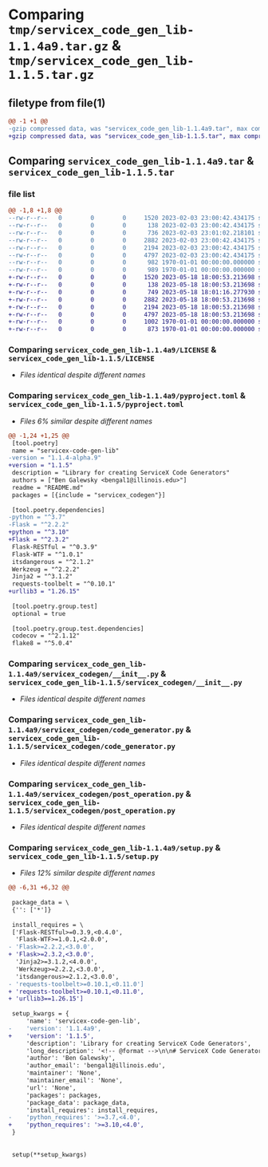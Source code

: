 # Comparing `tmp/servicex_code_gen_lib-1.1.4a9.tar.gz` & `tmp/servicex_code_gen_lib-1.1.5.tar.gz`

## filetype from file(1)

```diff
@@ -1 +1 @@
-gzip compressed data, was "servicex_code_gen_lib-1.1.4a9.tar", max compression
+gzip compressed data, was "servicex_code_gen_lib-1.1.5.tar", max compression
```

## Comparing `servicex_code_gen_lib-1.1.4a9.tar` & `servicex_code_gen_lib-1.1.5.tar`

### file list

```diff
@@ -1,8 +1,8 @@
--rw-r--r--   0        0        0     1520 2023-02-03 23:00:42.434175 servicex_code_gen_lib-1.1.4a9/LICENSE
--rw-r--r--   0        0        0      138 2023-02-03 23:00:42.434175 servicex_code_gen_lib-1.1.4a9/README.md
--rw-r--r--   0        0        0      736 2023-02-03 23:01:02.218101 servicex_code_gen_lib-1.1.4a9/pyproject.toml
--rw-r--r--   0        0        0     2882 2023-02-03 23:00:42.434175 servicex_code_gen_lib-1.1.4a9/servicex_codegen/__init__.py
--rw-r--r--   0        0        0     2194 2023-02-03 23:00:42.434175 servicex_code_gen_lib-1.1.4a9/servicex_codegen/code_generator.py
--rw-r--r--   0        0        0     4797 2023-02-03 23:00:42.434175 servicex_code_gen_lib-1.1.4a9/servicex_codegen/post_operation.py
--rw-r--r--   0        0        0      982 1970-01-01 00:00:00.000000 servicex_code_gen_lib-1.1.4a9/setup.py
--rw-r--r--   0        0        0      989 1970-01-01 00:00:00.000000 servicex_code_gen_lib-1.1.4a9/PKG-INFO
+-rw-r--r--   0        0        0     1520 2023-05-18 18:00:53.213698 servicex_code_gen_lib-1.1.5/LICENSE
+-rw-r--r--   0        0        0      138 2023-05-18 18:00:53.213698 servicex_code_gen_lib-1.1.5/README.md
+-rw-r--r--   0        0        0      749 2023-05-18 18:01:16.277930 servicex_code_gen_lib-1.1.5/pyproject.toml
+-rw-r--r--   0        0        0     2882 2023-05-18 18:00:53.213698 servicex_code_gen_lib-1.1.5/servicex_codegen/__init__.py
+-rw-r--r--   0        0        0     2194 2023-05-18 18:00:53.213698 servicex_code_gen_lib-1.1.5/servicex_codegen/code_generator.py
+-rw-r--r--   0        0        0     4797 2023-05-18 18:00:53.213698 servicex_code_gen_lib-1.1.5/servicex_codegen/post_operation.py
+-rw-r--r--   0        0        0     1002 1970-01-01 00:00:00.000000 servicex_code_gen_lib-1.1.5/setup.py
+-rw-r--r--   0        0        0      873 1970-01-01 00:00:00.000000 servicex_code_gen_lib-1.1.5/PKG-INFO
```

### Comparing `servicex_code_gen_lib-1.1.4a9/LICENSE` & `servicex_code_gen_lib-1.1.5/LICENSE`

 * *Files identical despite different names*

### Comparing `servicex_code_gen_lib-1.1.4a9/pyproject.toml` & `servicex_code_gen_lib-1.1.5/pyproject.toml`

 * *Files 6% similar despite different names*

```diff
@@ -1,24 +1,25 @@
 [tool.poetry]
 name = "servicex-code-gen-lib"
-version = "1.1.4-alpha.9"
+version = "1.1.5"
 description = "Library for creating ServiceX Code Generators"
 authors = ["Ben Galewsky <bengal1@illinois.edu>"]
 readme = "README.md"
 packages = [{include = "servicex_codegen"}]
 
 [tool.poetry.dependencies]
-python = "^3.7"
-Flask = "^2.2.2"
+python = "^3.10"
+Flask = "^2.3.2"
 Flask-RESTful = "^0.3.9"
 Flask-WTF = "^1.0.1"
 itsdangerous = "^2.1.2"
 Werkzeug = "^2.2.2"
 Jinja2 = "^3.1.2"
 requests-toolbelt = "^0.10.1"
+urllib3 = "1.26.15"
 
 [tool.poetry.group.test]
 optional = true
 
 [tool.poetry.group.test.dependencies]
 codecov = "^2.1.12"
 flake8 = "^5.0.4"
```

### Comparing `servicex_code_gen_lib-1.1.4a9/servicex_codegen/__init__.py` & `servicex_code_gen_lib-1.1.5/servicex_codegen/__init__.py`

 * *Files identical despite different names*

### Comparing `servicex_code_gen_lib-1.1.4a9/servicex_codegen/code_generator.py` & `servicex_code_gen_lib-1.1.5/servicex_codegen/code_generator.py`

 * *Files identical despite different names*

### Comparing `servicex_code_gen_lib-1.1.4a9/servicex_codegen/post_operation.py` & `servicex_code_gen_lib-1.1.5/servicex_codegen/post_operation.py`

 * *Files identical despite different names*

### Comparing `servicex_code_gen_lib-1.1.4a9/setup.py` & `servicex_code_gen_lib-1.1.5/setup.py`

 * *Files 12% similar despite different names*

```diff
@@ -6,31 +6,32 @@
 
 package_data = \
 {'': ['*']}
 
 install_requires = \
 ['Flask-RESTful>=0.3.9,<0.4.0',
  'Flask-WTF>=1.0.1,<2.0.0',
- 'Flask>=2.2.2,<3.0.0',
+ 'Flask>=2.3.2,<3.0.0',
  'Jinja2>=3.1.2,<4.0.0',
  'Werkzeug>=2.2.2,<3.0.0',
  'itsdangerous>=2.1.2,<3.0.0',
- 'requests-toolbelt>=0.10.1,<0.11.0']
+ 'requests-toolbelt>=0.10.1,<0.11.0',
+ 'urllib3==1.26.15']
 
 setup_kwargs = {
     'name': 'servicex-code-gen-lib',
-    'version': '1.1.4a9',
+    'version': '1.1.5',
     'description': 'Library for creating ServiceX Code Generators',
     'long_description': '<!-- @format -->\n\n# ServiceX Code Generator Library\n\nThis library provides common code for creating Code Generator services for\nServiceX.\n',
     'author': 'Ben Galewsky',
     'author_email': 'bengal1@illinois.edu',
     'maintainer': 'None',
     'maintainer_email': 'None',
     'url': 'None',
     'packages': packages,
     'package_data': package_data,
     'install_requires': install_requires,
-    'python_requires': '>=3.7,<4.0',
+    'python_requires': '>=3.10,<4.0',
 }
 
 
 setup(**setup_kwargs)
```

